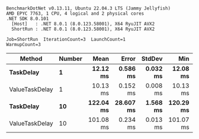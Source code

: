 ```

BenchmarkDotNet v0.13.11, Ubuntu 22.04.3 LTS (Jammy Jellyfish)
AMD EPYC 7763, 1 CPU, 4 logical and 2 physical cores
.NET SDK 8.0.101
  [Host]   : .NET 8.0.1 (8.0.123.58001), X64 RyuJIT AVX2
  ShortRun : .NET 8.0.1 (8.0.123.58001), X64 RyuJIT AVX2

Job=ShortRun  IterationCount=3  LaunchCount=1  
WarmupCount=3  

```
| Method         | Number | Mean      | Error     | StdDev   | Min       | Max       | Allocated |
|--------------- |------- |----------:|----------:|---------:|----------:|----------:|----------:|
| **TaskDelay**      | **1**      |  **12.12 ms** |  **0.586 ms** | **0.032 ms** |  **12.08 ms** |  **12.15 ms** |     **352 B** |
| ValueTaskDelay | 1      |  10.13 ms |  0.152 ms | 0.008 ms |  10.13 ms |  10.14 ms |     192 B |
| **TaskDelay**      | **10**     | **122.04 ms** | **28.607 ms** | **1.568 ms** | **120.29 ms** | **123.32 ms** |    **2053 B** |
| ValueTaskDelay | 10     | 101.08 ms |  0.234 ms | 0.013 ms | 101.07 ms | 101.09 ms |     381 B |
